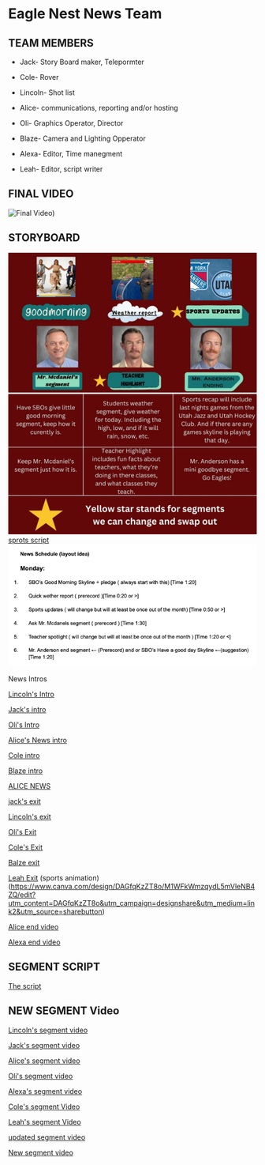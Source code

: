 # Eagle Nest News Team

## TEAM MEMBERS
* Jack- Story Board maker, Telepormter

* Cole- Rover

* Lincoln- Shot list 

* Alice- communications, reporting and/or hosting

* Oli- Graphics Operator, Director

* Blaze- Camera and Lighting Opperator

* Alexa- Editor, Time manegment

* Leah- Editor, script writer

## FINAL VIDEO
![Final Video](https://drive.google.com/file/d/1JyqKwVlvxQ3hBbx1LoQ2QUkLohYakEMO/view?usp=sharing))

## STORYBOARD

![Storyboard](https://github.com/9637642/TEAM-2/blob/main/Assests/1.jpg?raw=true)
![Storyboard info](https://github.com/9637642/TEAM-2/blob/main/Assests/2.jpg?raw=true)
[sprots script](https://docs.google.com/document/d/1bEp5eyESyJlo-x42p9tUfS91G_-NGfX-p9MrurC4_MY/edit?tab=t.0)
![News Schedule layout idea](https://github.com/9637642/TEAM-2/blob/main/Assests/News%20Schedule%20(layout%20idea).png?raw=true)

News Intros

[Lincoln's Intro](https://drive.google.com/file/d/1tW8SCLG61TsXtlgNlBIR5bZqEYyoDPRi/view?usp=sharing)

[Jack's intro](https://drive.google.com/file/d/1yvJ9wAd8m5NMgO7-cUEY-bAIOLVvY_xt/view?usp=sharing)

[Oli's Intro](https://www.canva.com/design/DAGc2c9vZ0k/ik8zBX2xWGjxPHDVeJausg/edit?utm_content=DAGc2c9vZ0k&utm_campaign=designshare&utm_medium=link2&utm_source=sharebutton)


[Alice's News intro](https://www.canva.com/design/DAGdCTff10k/mX5HGV1305shfMQxmQ5hyQ/edit?utm_content=DAGdCTff10k&utm_campaign=designshare&utm_medium=link2&utm_source=sharebutton)

[Cole intro](https://github.com/user-attachments/assets/bd51dd5e-91f7-4738-beba-19d8a1a4b2b1)

[Blaze intro](https://github.com/user-attachments/assets/60dc6882-c305-4c96-a3aa-292be30f76a2)

[ALICE NEWS](https://drive.google.com/file/d/1LlhwWMRIDdKMNEQ_-zvq2k1AcoHKg6ZC/view?usp=sharing)

[jack's exit](https://drive.google.com/file/d/1KqyYf3HWMRG-IGFR6oHsW7C4W7lcqjmq/view?usp=sharing)

[Lincoln's exit](https://drive.google.com/file/d/1GCxUUoF9nTwgXOKrcO02nlf9BZgRL2nD/view?usp=sharing)

[Oli's Exit](https://drive.google.com/file/d/1Y2YfKCRNrjDEAH8qavAMYntaYaSW-pcp/view?usp=sharing)

[Cole's Exit](https://drive.google.com/file/d/13a-WoL8DErZgfmtaCuloyJYLtiZRrwr7/view?usp=sharing)

[Balze exit](https://drive.google.com/file/d/1lBvQp1TJMoXwN2YcBY95akhCvzf1czcP/view?usp=drive_web)

[Leah Exit](https://drive.google.com/file/d/1zihSMATADLFu4N5HKS6qCNOldBjh3zIr/view?usp=sharing)
(sports animation) (https://www.canva.com/design/DAGfqKzZT8o/M1WFkWmzqydL5mVleNB4ZQ/edit?utm_content=DAGfqKzZT8o&utm_campaign=designshare&utm_medium=link2&utm_source=sharebutton)


[Alice end video](https://drive.google.com/file/d/1LlhwWMRIDdKMNEQ_-zvq2k1AcoHKg6ZC/view?usp=drive_link)

[Alexa end video](https://drive.google.com/file/d/1DFVHbs-lQzq24DHtNrQMT3qHNLbZt0w8/view?usp=share_link)

## SEGMENT SCRIPT
[The script](https://docs.google.com/document/d/1dqbiRRlLFV71N3c6d5MueOyLiF7ModTJo6v9C962AO0/edit?usp=sharing)

##  NEW SEGMENT Video
[Lincoln's segment video](https://drive.google.com/file/d/1LfuxEpkVcfPcA2RTW8TpqjVFtMKzPgcy/view?usp=sharing)

[Jack's segment video](https://drive.google.com/file/d/1w2rsWpZvBn_pQAnU94I0JvqwMeBA9Tlk/view?usp=sharing)

[Alice's segment video](https://drive.google.com/file/d/1RyFa0JUsua7PGWJfvXqDjrKvIdtMyT2h/view?usp=drive_link)

[Oli's segment video](https://drive.google.com/file/d/1AwKY2A4VvQcfbDHU5fIbXh984zSNcXFm/view?usp=sharing)

[Alexa's segment video](https://drive.google.com/file/d/1vbEcofAT-Tfrj68UytcTPjuNWq-giK8c/view?usp=sharing)

[Cole's segment Video](https://drive.google.com/file/d/1QfzaZJ3IS_2BTTzUAoYnV2-TiGz7d73X/view?usp=sharing)

[Leah's segment Video](https://drive.google.com/file/d/194mQJ7JsEFYLLydCKHtTLbPJcY8fjAYz/view?usp=sharing)

[updated segment video](https://drive.google.com/file/d/1qOlmESWA9iEjZ0CIo1rVIi39Hyntk34M/view?usp=sharing)

[New segment video](https://www.capcut.com/editor/2EC81E9E-5B77-4402-B7B4-ABFAB85138F7?workspaceId=7478730618814300166&spaceId=7478729803068179462&utm_medium=Product&utm_source=draftshare&utm_campaign=link)
